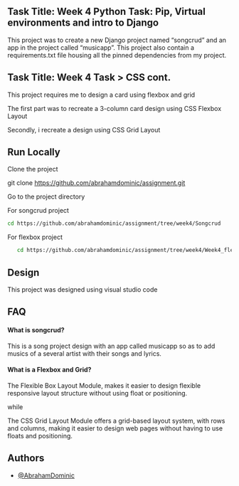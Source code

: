 
## Task Title: Week 4 Python Task: Pip, Virtual environments and intro to Django
This project was to create a new Django project named “songcrud” and an app in the project called “musicapp”. 
This project also contain a requirements.txt file housing all the pinned dependencies from my project.


## Task Title: Week 4 Task > CSS cont.
This project requires me to design a card using flexbox and grid

The first part was to recreate a 3-column card design using CSS Flexbox  Layout
 
Secondly, i recreate a design using CSS Grid Layout  

## Run Locally

Clone the project

  git clone https://github.com/abrahamdominic/assignment.git


Go to the project directory

For songcrud project
```bash
cd https://github.com/abrahamdominic/assignment/tree/week4/Songcrud
```

For flexbox project
```bash
   cd https://github.com/abrahamdominic/assignment/tree/week4/Week4_flexbox
```

## Design

This project was designed using visual studio code



## FAQ

#### What is songcrud?

This is a song project design with an app called musicapp
so as to add musics of a several artist with their songs and 
lyrics.

#### What is a Flexbox and Grid?

The Flexible Box Layout Module, makes it easier to design flexible responsive 
layout structure without using float or positioning.

while

The CSS Grid Layout Module offers a grid-based layout system, with rows and 
columns, making it easier to design web pages without having to use floats and positioning.

## Authors

- [@AbrahamDominic](https://www.github.com/abrahamdominic)

